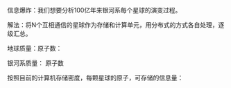 

信息爆炸：我们想要分析100亿年来银河系每个星球的演变过程。

解法：将N个互相通信的星球作为存储和计算单元，用分布式的方式各自处理，逐级汇总。

地球质量：原子数：

银河系质量： 原子数

按照目前的计算机存储密度，每颗星球的原子，可存储的信息量：



